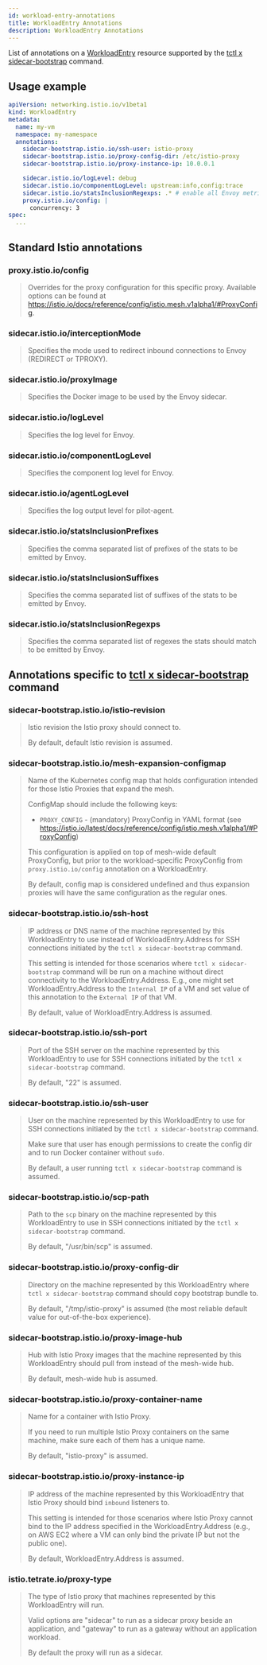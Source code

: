 ```yaml
---
id: workload-entry-annotations
title: WorkloadEntry Annotations
description: WorkloadEntry Annotations
---
```


[//]: # (This file has been generated by tctl/docs/gen/workload-entry-annotations/main.go. DO NOT EDIT.)

List of annotations on a [WorkloadEntry] resource supported by the [tctl x sidecar-bootstrap] command.

## Usage example

```yaml
apiVersion: networking.istio.io/v1beta1
kind: WorkloadEntry
metadata:
  name: my-vm
  namespace: my-namespace
  annotations:
    sidecar-bootstrap.istio.io/ssh-user: istio-proxy
    sidecar-bootstrap.istio.io/proxy-config-dir: /etc/istio-proxy
    sidecar-bootstrap.istio.io/proxy-instance-ip: 10.0.0.1

    sidecar.istio.io/logLevel: debug
    sidecar.istio.io/componentLogLevel: upstream:info,config:trace
    sidecar.istio.io/statsInclusionRegexps: .* # enable all Envoy metrics
    proxy.istio.io/config: |
      concurrency: 3
spec:
  ...
```

## Standard Istio annotations


### proxy.istio.io/config

> Overrides for the proxy configuration for this specific proxy. Available options can be found at https://istio.io/docs/reference/config/istio.mesh.v1alpha1/#ProxyConfig.

### sidecar.istio.io/interceptionMode

> Specifies the mode used to redirect inbound connections to Envoy (REDIRECT or TPROXY).

### sidecar.istio.io/proxyImage

> Specifies the Docker image to be used by the Envoy sidecar.

### sidecar.istio.io/logLevel

> Specifies the log level for Envoy.

### sidecar.istio.io/componentLogLevel

> Specifies the component log level for Envoy.

### sidecar.istio.io/agentLogLevel

> Specifies the log output level for pilot-agent.

### sidecar.istio.io/statsInclusionPrefixes

> Specifies the comma separated list of prefixes of the stats to be emitted by Envoy.

### sidecar.istio.io/statsInclusionSuffixes

> Specifies the comma separated list of suffixes of the stats to be emitted by Envoy.

### sidecar.istio.io/statsInclusionRegexps

> Specifies the comma separated list of regexes the stats should match to be emitted by Envoy.


## Annotations specific to [tctl x sidecar-bootstrap] command


### sidecar-bootstrap.istio.io/istio-revision

> Istio revision the Istio proxy should connect to.
> 
> By default, default Istio revision is assumed.

### sidecar-bootstrap.istio.io/mesh-expansion-configmap

> Name of the Kubernetes config map that holds configuration intended for those
> Istio Proxies that expand the mesh.
> 
> ConfigMap should include the following keys:
> * `PROXY_CONFIG` - (mandatory) ProxyConfig in YAML format (see https://istio.io/latest/docs/reference/config/istio.mesh.v1alpha1/#ProxyConfig)
> 
> This configuration is applied on top of mesh-wide default ProxyConfig,
> but prior to the workload-specific ProxyConfig from `proxy.istio.io/config` annotation
> on a WorkloadEntry.
> 
> By default, config map is considered undefined and thus expansion proxies will
> have the same configuration as the regular ones.

### sidecar-bootstrap.istio.io/ssh-host

> IP address or DNS name of the machine represented by this WorkloadEntry to use
> instead of WorkloadEntry.Address for SSH connections initiated by the `tctl x sidecar-bootstrap` command.
> 
> This setting is intended for those scenarios where `tctl x sidecar-bootstrap` command
> will be run on a machine without direct connectivity to the WorkloadEntry.Address.
> E.g., one might set WorkloadEntry.Address to the `Internal IP` of a VM
> and set value of this annotation to the `External IP` of that VM.
> 
> By default, value of WorkloadEntry.Address is assumed.

### sidecar-bootstrap.istio.io/ssh-port

> Port of the SSH server on the machine represented by this WorkloadEntry to use
> for SSH connections initiated by the `tctl x sidecar-bootstrap` command.
> 
> By default, "22" is assumed.

### sidecar-bootstrap.istio.io/ssh-user

> User on the machine represented by this WorkloadEntry to use for SSH connections
> initiated by the `tctl x sidecar-bootstrap` command.
> 
> Make sure that user has enough permissions to create the config dir and
> to run Docker container without `sudo`.
> 
> By default, a user running `tctl x sidecar-bootstrap` command is assumed.

### sidecar-bootstrap.istio.io/scp-path

> Path to the `scp` binary on the machine represented by this WorkloadEntry to use
> in SSH connections initiated by the `tctl x sidecar-bootstrap` command.
> 
> By default, "/usr/bin/scp" is assumed.

### sidecar-bootstrap.istio.io/proxy-config-dir

> Directory on the machine represented by this WorkloadEntry where `tctl x sidecar-bootstrap` command
> should copy bootstrap bundle to.
> 
> By default, "/tmp/istio-proxy" is assumed (the most reliable default value for out-of-the-box experience).

### sidecar-bootstrap.istio.io/proxy-image-hub

> Hub with Istio Proxy images that the machine represented by this WorkloadEntry
> should pull from instead of the mesh-wide hub.
> 
> By default, mesh-wide hub is assumed.

### sidecar-bootstrap.istio.io/proxy-container-name

> Name for a container with Istio Proxy.
> 
> If you need to run multiple Istio Proxy containers on the same machine, make sure each of them has a unique name.
> 
> By default, "istio-proxy" is assumed.

### sidecar-bootstrap.istio.io/proxy-instance-ip

> IP address of the machine represented by this WorkloadEntry that Istio Proxy
> should bind `inbound` listeners to.
> 
> This setting is intended for those scenarios where Istio Proxy cannot bind to
> the IP address specified in the WorkloadEntry.Address (e.g., on AWS EC2 where
> a VM can only bind the private IP but not the public one).
> 
> By default, WorkloadEntry.Address is assumed.

### istio.tetrate.io/proxy-type

> The type of Istio proxy that machines represented by this WorkloadEntry will run.
> 
> Valid options are "sidecar" to run as a sidecar proxy beside an application, and "gateway" to run
> as a gateway without an application workload.
> 
> By default the proxy will run as a sidecar.


[WorkloadEntry]: https://istio.io/latest/docs/reference/config/networking/workload-entry/
[tctl x sidecar-bootstrap]: https://docs.tetrate.io/service-bridge/en-us/reference/cli/reference/experimental#tctl-experimental-sidecar-bootstrap
